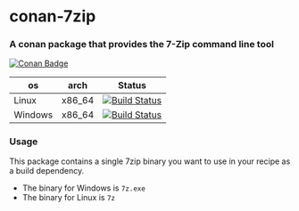 # conan-7zip 

### A conan package that provides the 7-Zip command line tool 

[![Conan Badge](https://img.shields.io/badge/dynamic/json?url=https%3A%2F%2Fraw.githubusercontent.com%2FTereius%2Fconan-7zip%2Fmaster%2Finfo.json&query=%24.version&prefix=7zip%2F&suffix=%40com.github.tereius%2Fstable&style=flat&logo=conan&label=conan&color=%232980b9)](https://conan.privatehive.de/ui/repos/tree/General/public-conan/com.github.tereius/7zip)

| os | arch | Status |
|---|---|---|
| Linux | x86_64| [![Build Status](https://dev.azure.com/bjoernstresing/bjoernstresing/_apis/build/status%2FTereius.conan-7zip?repoName=Tereius%2Fconan-7zip&branchName=master&jobName=Linux)](https://dev.azure.com/bjoernstresing/bjoernstresing/_build/latest?definitionId=31&repoName=Tereius%2Fconan-7zip&branchName=master) |
| Windows | x86_64 | [![Build Status](https://dev.azure.com/bjoernstresing/bjoernstresing/_apis/build/status%2FTereius.conan-7zip?repoName=Tereius%2Fconan-7zip&branchName=master&jobName=Windows)](https://dev.azure.com/bjoernstresing/bjoernstresing/_build/latest?definitionId=31&repoName=Tereius%2Fconan-7zip&branchName=master) |

### Usage

This package contains a single 7zip binary you want to use in your recipe as a build dependency.

* The binary for Windows is `7z.exe`
* The binary for Linux is `7z`

